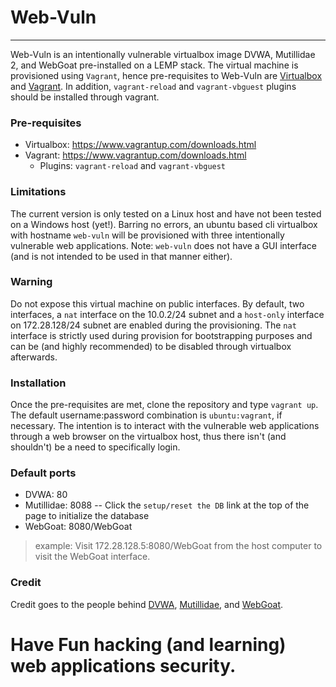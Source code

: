 # Web-Vuln

***
Web-Vuln is an intentionally vulnerable virtualbox image DVWA, Mutillidae 2, and WebGoat pre-installed on a LEMP stack. The virtual machine is provisioned using ````Vagrant````, hence pre-requisites to Web-Vuln are [Virtualbox](https://www.virtualbox.org/wiki/Downloads) and [Vagrant](https://www.vagrantup.com/downloads.html). In addition, `vagrant-reload` and `vagrant-vbguest` plugins should be installed through vagrant.

### Pre-requisites
* Virtualbox: https://www.vagrantup.com/downloads.html
* Vagrant: https://www.vagrantup.com/downloads.html
  - Plugins: `vagrant-reload` and `vagrant-vbguest`

### Limitations
The current version is only tested on a Linux host and have not been tested on a Windows host (yet!). Barring no errors, an ubuntu based cli virtualbox with hostname `web-vuln` will be provisioned with three intentionally vulnerable web applications. Note: `web-vuln` does not have a GUI interface (and is not intended to be used in that manner either).

### Warning
Do not expose this virtual machine on public interfaces. By default, two interfaces, a `nat` interface on the 10.0.2/24 subnet and a `host-only` interface on 172.28.128/24 subnet are enabled during the provisioning. The `nat` interface is strictly used during provision for bootstrapping purposes and can be (and highly recommended) to be disabled through virtualbox afterwards.

### Installation
Once the pre-requisites are met, clone the repository and type `vagrant up`. The default username:password combination is `ubuntu:vagrant`, if necessary. The intention is to interact with the vulnerable web applications through a web browser on the virtualbox host, thus there isn't (and shouldn't) be a need to specifically login. 

### Default ports
* DVWA: 80
* Mutillidae: 8088 -- Click the `setup/reset the DB` link at the top of the page to initialize the database
* WebGoat: 8080/WebGoat
> example: Visit 172.28.128.5:8080/WebGoat from the host computer to visit the WebGoat interface.

### Credit
Credit goes to the people behind [DVWA](http://www.dvwa.co.uk/), [Mutillidae](https://sourceforge.net/projects/mutillidae/), and [WebGoat](https://github.com/WebGoat/WebGoat/wiki). 

# Have Fun hacking (and learning) web applications security. 
